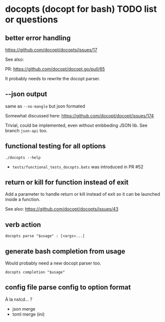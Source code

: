 # docopts (docopt for bash) TODO list or questions

## better error handling

https://github.com/docopt/docopts/issues/17

See also:

PR: https://github.com/docopt/docopt.go/pull/65

It probably needs to rewrite the docopt parser.

## --json output

same as `--no-mangle` but json formated

Somewhat discussed here: https://github.com/docopt/docopt/issues/174

Trivial, could be implemented, even without embbeding JSON lib.
See branch `json-api` too.

## functional testing for all options

`./docopts --help`
* `tests/functional_tests_docopts.bats` was introduced in PR #52

## return or kill for function instead of exit

Add a parameter to handle return or kill instead of exit so it can be launched inside a function.

See also: https://github.com/docopt/docopts/issues/43

## verb action

```
docopts parse "$usage" : [<args>...]
```

## generate bash completion from usage

Would probably need a new docopt parser too.

```
docopts completion "$usage"
```

## config file parse config to option format

À la nslcd… ?

* json merge
* toml merge (ini)
